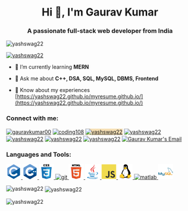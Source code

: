 <h1 align="center">Hi 👋, I'm Gaurav Kumar</h1>
<h3 align="center">A passionate full-stack web developer from India</h3>

<p align="left"> <img src="https://komarev.com/ghpvc/?username=yashswag22&label=Profile%20views&color=0e75b6&style=flat" alt="yashswag22" /> </p>

<p align="left"> <a href="https://github.com/ryo-ma/github-profile-trophy"><img src="https://github-profile-trophy.vercel.app/?username=yashswag22" alt="yashswag22" /></a> </p>

- 🌱 I’m currently learning **MERN**

- 💬 Ask me about **C++, DSA, SQL, MySQL, DBMS, Frontend**

- 📄 Know about my experiences [https://yashswag22.github.io/myresume.github.io/](https://yashswag22.github.io/myresume.github.io/)

<h3 align="left">Connect with me:</h3>
<p align="left">
<a href="https://linkedin.com/in/gauravkumar00" target="blank"><img align="center" src="https://raw.githubusercontent.com/rahuldkjain/github-profile-readme-generator/master/src/images/icons/Social/linked-in-alt.svg" alt="gauravkumar00" height="30" width="40" /></a>
<a href="https://instagram.com/coding108" target="blank"><img align="center" src="https://raw.githubusercontent.com/rahuldkjain/github-profile-readme-generator/master/src/images/icons/Social/instagram.svg" alt="coding108" height="30" width="40" /></a>
<a href="https://www.codechef.com/users/yashswag22" target="blank" ><img align="center" src="https://cdn.jsdelivr.net/npm/simple-icons@3.1.0/icons/codechef.svg" alt="yashswag22" style="background-color:wheat;" height="30" width="40" /></a></div>
<a href="https://codeforces.com/profile/yashswag22" target="blank"><img align="center" src="https://raw.githubusercontent.com/rahuldkjain/github-profile-readme-generator/master/src/images/icons/Social/codeforces.svg" alt="yashswag22" height="30" width="40" /></a>
<a href="https://www.leetcode.com/yashswag22" target="blank"><img align="center" src="https://raw.githubusercontent.com/rahuldkjain/github-profile-readme-generator/master/src/images/icons/Social/leet-code.svg" alt="yashswag22" height="30" width="40" /></a>
<a href="https://www.naukri.com/code360/profile/yashswag22" target="blank"><img align="center" src="https://files.codingninjas.in/new-cn-logos-1-1711622387.svg" alt="yashswag22" height="30" width="40" /></a>
<a href="https://www.geeksforgeeks.org/user/yashswag22/" target="blank"><img align="center" src="https://media.geeksforgeeks.org/gfg-gg-logo.svg" alt="yashswag22" height="30" width="40" /></a>
<a href="mailto:gauravkrpla@gmail.com">
    <img align="center" src="https://thumbs.dreamstime.com/b/%D0%BF%D0%B5%D1%87%D0%B0%D1%82%D1%8C-201003176.jpg?w=768" alt="Gaurav Kumar's Email" height="30" width="40" />
  </a>
</p>


<h3 align="left">Languages and Tools:</h3>
<p align="left"> <a href="https://www.cprogramming.com/" target="_blank" rel="noreferrer"> <img src="https://raw.githubusercontent.com/devicons/devicon/master/icons/c/c-original.svg" alt="c" width="40" height="40"/> </a> <a href="https://www.w3schools.com/cpp/" target="_blank" rel="noreferrer"> <img src="https://raw.githubusercontent.com/devicons/devicon/master/icons/cplusplus/cplusplus-original.svg" alt="cplusplus" width="40" height="40"/> </a> <a href="https://www.w3schools.com/css/" target="_blank" rel="noreferrer"> <img src="https://raw.githubusercontent.com/devicons/devicon/master/icons/css3/css3-original-wordmark.svg" alt="css3" width="40" height="40"/> </a> <a href="https://git-scm.com/" target="_blank" rel="noreferrer"> <img src="https://www.vectorlogo.zone/logos/git-scm/git-scm-icon.svg" alt="git" width="40" height="40"/> </a> <a href="https://www.w3.org/html/" target="_blank" rel="noreferrer"> <img src="https://raw.githubusercontent.com/devicons/devicon/master/icons/html5/html5-original-wordmark.svg" alt="html5" width="40" height="40"/> </a> <a href="https://www.java.com" target="_blank" rel="noreferrer"> <img src="https://raw.githubusercontent.com/devicons/devicon/master/icons/java/java-original.svg" alt="java" width="40" height="40"/> </a> <a href="https://developer.mozilla.org/en-US/docs/Web/JavaScript" target="_blank" rel="noreferrer"> <img src="https://raw.githubusercontent.com/devicons/devicon/master/icons/javascript/javascript-original.svg" alt="javascript" width="40" height="40"/> </a> <a href="https://www.linux.org/" target="_blank" rel="noreferrer"> <img src="https://raw.githubusercontent.com/devicons/devicon/master/icons/linux/linux-original.svg" alt="linux" width="40" height="40"/> </a> <a href="https://www.mathworks.com/" target="_blank" rel="noreferrer"> <img src="https://upload.wikimedia.org/wikipedia/commons/2/21/Matlab_Logo.png" alt="matlab" width="40" height="40"/> </a> <a href="https://www.mysql.com/" target="_blank" rel="noreferrer"> <img src="https://raw.githubusercontent.com/devicons/devicon/master/icons/mysql/mysql-original-wordmark.svg" alt="mysql" width="40" height="40"/> </a> </p>

<p><img align="left" src="https://github-readme-stats.vercel.app/api/top-langs?username=yashswag22&show_icons=true&locale=en&layout=compact" alt="yashswag22" /></p>

<p>&nbsp;<img align="center" src="https://github-readme-stats.vercel.app/api?username=yashswag22&show_icons=true&locale=en" alt="yashswag22" /></p>

<p><img align="center" src="https://github-readme-streak-stats.herokuapp.com/?user=yashswag22&" alt="yashswag22" /></p>
